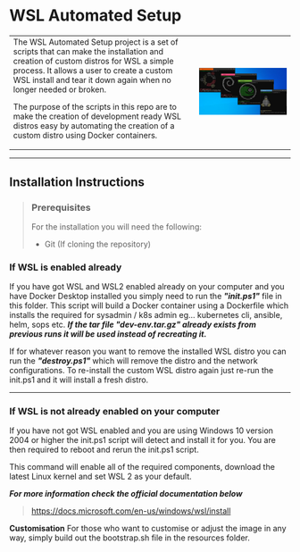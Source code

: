# WSL Automated Setup

<table>
    <tr>
        <td>
The WSL Automated Setup project is a set of scripts that can make the installation and creation of custom distros for WSL a simple process. It allows a user to create a custom WSL install and tear it down again when no longer needed or broken. 

The purpose of the scripts in this repo are to make the creation of development ready WSL distros easy by 
automating the creation of a custom distro using Docker containers.
    </td>
    <td>
    <img src="./resources/images/wsl-preview.jpg"
     alt="WSL Installations" />
        </td>
    </tr>
</table>

___
## Installation Instructions

> ### Prerequisites
> For the installation you will need the following:
> - Git (If cloning the repository)
### If WSL is enabled already
If you have got WSL and WSL2 enabled already on your computer and you have Docker Desktop installed you simply
need to run the ***"init.ps1"*** file in this folder. This script will build a Docker container using a
Dockerfile which installs the required for sysadmin / k8s admin  eg... kubernetes cli, ansible, helm, sops etc.   ***If the tar file "dev-env.tar.gz" already exists from previous runs it will be used instead of recreating it.***

If for whatever reason you want to remove the installed WSL distro you can run the ***"destroy.ps1"***
which will remove the distro and the network configurations. To re-install the custom WSL distro again just 
re-run the init.ps1 and it will install a fresh distro.
___
### If WSL is not already enabled on your computer
If you have not got WSL enabled and you are using Windows 10 version 2004 or higher the init.ps1 script will detect and install it for you. You are then required to reboot and rerun the init.ps1 script. 

This command will enable all of the required components, download the latest Linux kernel and set WSL 2 as your default.

***For more information check the official documentation below***

> https://docs.microsoft.com/en-us/windows/wsl/install

**Customisation** 
For those who want to customise or adjust the image in any way, simply build out the bootstrap.sh file in the resources folder. 